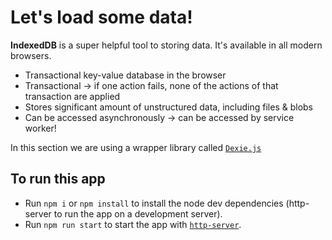 # Let's load some data!

**IndexedDB** is a super helpful tool to storing data. It's available in all modern browsers.

- Transactional key-value database in the browser
- Transactional -> if one action fails, none of the actions of that transaction are applied
- Stores significant amount of unstructured data, including files & blobs
- Can be accessed asynchronously -> can be accessed by service worker!

In this section we are using a wrapper library called [`Dexie.js`](https://dexie.org/)

## To run this app
- Run `npm i` or `npm install` to install the node dev dependencies (http-server to run the app on a development server).
- Run `npm run start` to start the app with [`http-server`](https://github.com/http-party/http-server#readme). 
